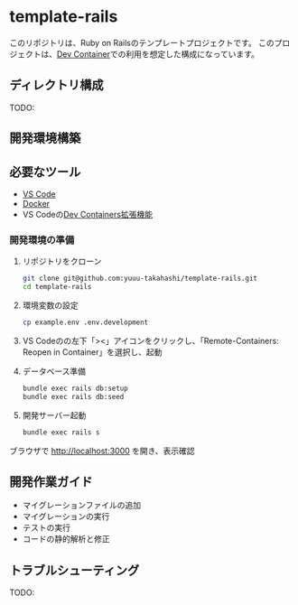 # template-rails

このリポジトリは、Ruby on Railsのテンプレートプロジェクトです。
このプロジェクトは、[Dev Container](https://code.visualstudio.com/docs/devcontainers/containers)での利用を想定した構成になっています。

## ディレクトリ構成
TODO:

## 開発環境構築

## 必要なツール

- [VS Code](https://code.visualstudio.com/)
- [Docker](https://www.docker.com/ja-jp/)
- VS Codeの[Dev Containers拡張機能](https://marketplace.visualstudio.com/items?itemName=ms-vscode-remote.remote-containers)

### 開発環境の準備

1. リポジトリをクローン

   ```bash
   git clone git@github.com:yuuu-takahashi/template-rails.git
   cd template-rails

2. 環境変数の設定

   ```bash
   cp example.env .env.development
   ```

3. VS Codeのの左下「><」アイコンをクリックし、「Remote-Containers: Reopen in Container」を選択し、起動

4. データベース準備

   ```bash
   bundle exec rails db:setup
   bundle exec rails db:seed
   ```

5. 開発サーバー起動

   ```bash
   bundle exec rails s
   ```

ブラウザで <http://localhost:3000> を開き、表示確認

## 開発作業ガイド
- マイグレーションファイルの追加
- マイグレーションの実行
- テストの実行
- コードの静的解析と修正

## トラブルシューティング

TODO:
